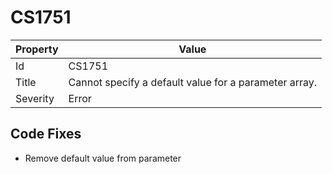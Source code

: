 # CS1751

| Property | Value                                                  |
| -------- | ------------------------------------------------------ |
| Id       | CS1751                                                 |
| Title    | Cannot specify a default value for a parameter array\. |
| Severity | Error                                                  |

## Code Fixes

* Remove default value from parameter
